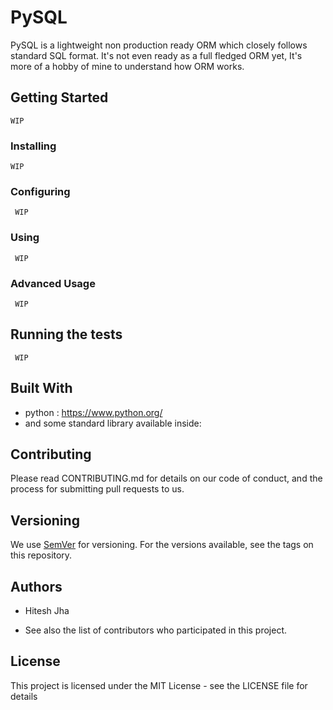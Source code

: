 # PySQL
PySQL is a lightweight non production ready ORM which closely follows standard SQL format.
It's not even ready as a full fledged ORM yet, It's more of a hobby of mine to understand how ORM works.

## Getting Started
    WIP


### Installing
    WIP


### Configuring
     WIP


### Using
     WIP


### Advanced Usage
     WIP

## Running the tests
     WIP

## Built With
* python : https://www.python.org/
* and some standard library available inside:

## Contributing
Please read CONTRIBUTING.md for details on our code of conduct, and the process for submitting pull requests to us.

## Versioning
We use <a href="https://semver.org/">SemVer</a> for versioning. For the versions available, see the tags on this repository.

## Authors
* Hitesh Jha

* See also the list of contributors who participated in this project.

## License
This project is licensed under the MIT License - see the LICENSE file for details
